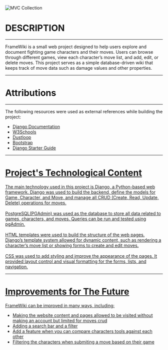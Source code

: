<img alt="MVC Collection" src="https://pbs.twimg.com/media/GQXjDE_bYAAsoZI?format=jpg&name=4096x4096" />
<h1>DESCRIPTION</h1>

<hr>
<p>FrameWiki is a small web project designed to help users explore and document fighting game characters and their moves. Users can browse through different games, view each character’s move list, and add, edit, or delete moves. This project serves as a simple database-driven wiki that keeps track of move data such as damage values and other properties.</p>
<hr>
<h1>Attributions</h1>
<hr>
<p>The following resources were used as external references while building the project:</p>
<ul>
  
<li><a href="https://docs.djangoproject.com/en/5.2/">Django Documentation</li>

<li><a href="https://www.w3schools.com/">W3Schools</li>

<li><a href="https://www.dustloop.com/w/Main_Page">Dustloop</li>


<li><a href="https://getbootstrap.com/">Bootstrap</li>

<li><a href="https://docs.google.com/document/d/1RBjpbDs7AX9sDOom-xrHYfx66TA1VzJ11jhU4EsC7dU/edit?tab=t.0">Django Starter Guide</li>

</ul>
<hr>
<h1>Project's Technological Content</h1>

<p>The main technology used in this project is Django, a Python-based web framework. Django was used to build the backend, define the models for Game, Character, and Move, and manage all CRUD (Create, Read, Update, Delete) operations for moves.
<br>
<br>
PostgreSQL(PGAdmin) was used as the database to store all data related to games, characters, and moves. Queries can be run and tested using pgAdmin.
<br>
<br>
HTML templates were used to build the structure of the web pages. Django’s template system allowed for dynamic content, such as rendering a character’s move list or showing forms to create and edit moves.
<br>
<br>
CSS was used to add styling and improve the appearance of the pages. It provided layout control and visual formatting for the forms, lists, and navigation.</p>
<hr>
<h1>Improvements for The Future </h1>

<p>FrameWiki can be improved in many ways, including:</p>
<ul>
<li>Making the website content and pages allowed to be visited without making an account but limited for moves crud</li>

<li>Adding a search bar and a filter</li>

<li>Add a feature when you can compare characters tools against each other</li>

<li>Filtering the characters when submiting a move based on their game</li>
</ul>
